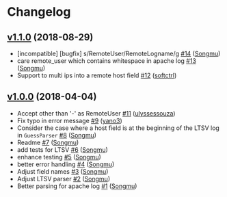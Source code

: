 # Changelog

## [v1.1.0](https://github.com/Songmu/axslogparser/compare/v1.0.0...v1.1.0) (2018-08-29)

* [incompatible] [bugfix] s/RemoteUser/RemoteLogname/g [#14](https://github.com/Songmu/axslogparser/pull/14) ([Songmu](https://github.com/Songmu))
* care remote_user which contains whitespace in apache log [#13](https://github.com/Songmu/axslogparser/pull/13) ([Songmu](https://github.com/Songmu))
* Support to multi ips into a remote host field [#12](https://github.com/Songmu/axslogparser/pull/12) ([softctrl](https://github.com/softctrl))

## [v1.0.0](https://github.com/Songmu/axslogparser/compare/5cfe5b4ad944...v1.0.0) (2018-04-04)

* Accept other than '-' as RemoteUser [#11](https://github.com/Songmu/axslogparser/pull/11) ([ulyssessouza](https://github.com/ulyssessouza))
* Fix typo in error message [#9](https://github.com/Songmu/axslogparser/pull/9) ([yano3](https://github.com/yano3))
* Consider the case where a host field is at the beginning of the LTSV log in `GuessParser` [#8](https://github.com/Songmu/axslogparser/pull/8) ([Songmu](https://github.com/Songmu))
* Readme [#7](https://github.com/Songmu/axslogparser/pull/7) ([Songmu](https://github.com/Songmu))
* add tests for LTSV [#6](https://github.com/Songmu/axslogparser/pull/6) ([Songmu](https://github.com/Songmu))
* enhance testing [#5](https://github.com/Songmu/axslogparser/pull/5) ([Songmu](https://github.com/Songmu))
* better error handling [#4](https://github.com/Songmu/axslogparser/pull/4) ([Songmu](https://github.com/Songmu))
* Adjust field names [#3](https://github.com/Songmu/axslogparser/pull/3) ([Songmu](https://github.com/Songmu))
* Adjust LTSV parser [#2](https://github.com/Songmu/axslogparser/pull/2) ([Songmu](https://github.com/Songmu))
* Better parsing for apache log [#1](https://github.com/Songmu/axslogparser/pull/1) ([Songmu](https://github.com/Songmu))
